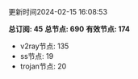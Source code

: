 更新时间2024-02-15 16:08:53

**总订阅: 45**
**总节点: 690**
**有效节点: 174**
- v2ray节点: 135
- ss节点: 19
- trojan节点: 20

